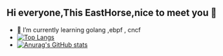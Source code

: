 
## Hi everyone,This EastHorse,nice to meet you 👋
- 🌱 I’m currently learning  golang ,ebpf , cncf 
- [![Top Langs](https://github-readme-stats.vercel.app/api/top-langs/?username=mxdblcf&hide=html,javascript)](https://github.com/mxdblcf)
- [![Anurag's GitHub stats](https://github-readme-stats.vercel.app/api?username=EastHorse&show_icons=true&theme=radical)](https://github.com/anuraghazra/github-readme-stats)
<!--
**mxdblcf/mxdblcf** is a ✨ _special_ ✨ repository because its `README.md` (this file) appears on your GitHub profile.

Here are some ideas to get you started:

- 🔭 I’m currently working on ...
- 🌱 I’m currently learning ...
- 👯 I’m looking to collaborate on ...
- 🤔 I’m looking for help with ...
- 💬 Ask me about ...
- 📫 How to reach me: ...
- 😄 Pronouns: ...
- ⚡ Fun fact: ...
-->
